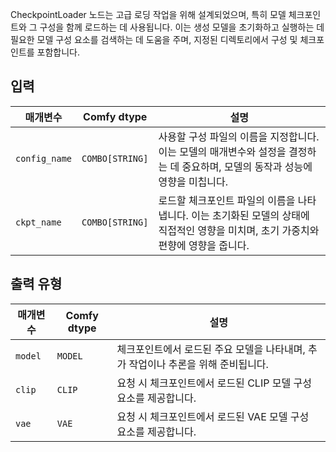 CheckpointLoader 노드는 고급 로딩 작업을 위해 설계되었으며, 특히 모델 체크포인트와 그 구성을 함께 로드하는 데 사용됩니다. 이는 생성 모델을 초기화하고 실행하는 데 필요한 모델 구성 요소를 검색하는 데 도움을 주며, 지정된 디렉토리에서 구성 및 체크포인트를 포함합니다.

## 입력

| 매개변수    | Comfy dtype  | 설명 |
|--------------|--------------|-------------|
| `config_name` | `COMBO[STRING]` | 사용할 구성 파일의 이름을 지정합니다. 이는 모델의 매개변수와 설정을 결정하는 데 중요하며, 모델의 동작과 성능에 영향을 미칩니다. |
| `ckpt_name`  | `COMBO[STRING]` | 로드할 체크포인트 파일의 이름을 나타냅니다. 이는 초기화된 모델의 상태에 직접적인 영향을 미치며, 초기 가중치와 편향에 영향을 줍니다. |

## 출력 유형

| 매개변수 | Comfy dtype | 설명 |
|-----------|-------------|-------------|
| `model`   | `MODEL`     | 체크포인트에서 로드된 주요 모델을 나타내며, 추가 작업이나 추론을 위해 준비됩니다. |
| `clip`    | `CLIP`      | 요청 시 체크포인트에서 로드된 CLIP 모델 구성 요소를 제공합니다. |
| `vae`     | `VAE`       | 요청 시 체크포인트에서 로드된 VAE 모델 구성 요소를 제공합니다. |

